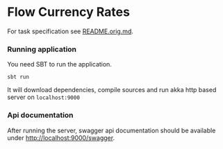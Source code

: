 # Flow Currency Rates

For task specification see [README.orig.md](README.orig.md).

### Running application

You need SBT to run the application.

`sbt run`

It will download dependencies, compile sources and run
akka http based server on `localhost:9000`

### Api documentation

After running the server, swagger api documentation should be
available under [http://localhost:9000/swagger](http://localhost:9000/swagger).

